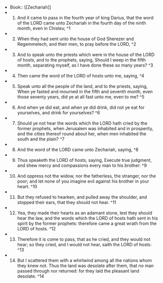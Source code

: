 - Book:: [[Zechariah]]
- 1. And it came to pass in the fourth year of king Darius, that the word of the LORD came unto Zechariah in the fourth day of the ninth month, even in Chisleu; ^1
- 2. When they had sent unto the house of God Sherezer and Regemmelech, and their men, to pray before the LORD, ^2
- 3. And to speak unto the priests which were in the house of the LORD of hosts, and to the prophets, saying, Should I weep in the fifth month, separating myself, as I have done these so many years? ^3
- 4. Then came the word of the LORD of hosts unto me, saying, ^4
- 5. Speak unto all the people of the land, and to the priests, saying, When ye fasted and mourned in the fifth and seventh month, even those seventy years, did ye at all fast unto me, even to me? ^5
- 6. And when ye did eat, and when ye did drink, did not ye eat for yourselves, and drink for yourselves? ^6
- 7. Should ye not hear the words which the LORD hath cried by the former prophets, when Jerusalem was inhabited and in prosperity, and the cities thereof round about her, when men inhabited the south and the plain? ^7
- 8. And the word of the LORD came unto Zechariah, saying, ^8
- 9. Thus speaketh the LORD of hosts, saying, Execute true judgment, and shew mercy and compassions every man to his brother: ^9
- 10. And oppress not the widow, nor the fatherless, the stranger, nor the poor; and let none of you imagine evil against his brother in your heart. ^10
- 11. But they refused to hearken, and pulled away the shoulder, and stopped their ears, that they should not hear. ^11
- 12. Yea, they made their hearts as an adamant stone, lest they should hear the law, and the words which the LORD of hosts hath sent in his spirit by the former prophets: therefore came a great wrath from the LORD of hosts. ^12
- 13. Therefore it is come to pass, that as he cried, and they would not hear; so they cried, and I would not hear, saith the LORD of hosts: ^13
- 14. But I scattered them with a whirlwind among all the nations whom they knew not. Thus the land was desolate after them, that no man passed through nor returned: for they laid the pleasant land desolate. ^14
